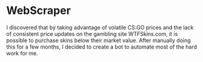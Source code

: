 # WebScraper
I discovered that by taking advantage of volatile CS:GO prices and the lack of consistent price updates on the gambling site WTFSkins.com, it is possible to purchase skins below their market value. After manually doing this for a few months, I decided to create a bot to automate most of the hard work for me. 
